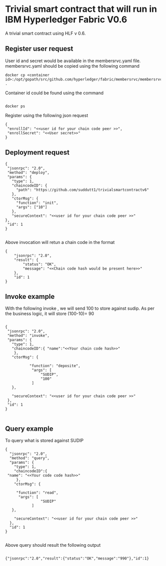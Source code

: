 #  Trivial smart contract that will run in IBM Hyperledger Fabric V0.6 
A trivial smart contract using HLF v 0.6. 

## Register user request
User id and secret would be available in the membersrvc.yaml file.
membersrvc.yaml should be copied using the following command 

```
docker cp <container id>:/opt/gopath/src/github.com/hyperledger/fabric/membersrvc/membersrvc.yaml .

```
Container id could be found using the command

```

docker ps

```
Register using the following json request

```
{
 "enrollId": "<<user id for your chain code peer >>",
 "enrollSecret": "<<User secret>>"
}

```
## Deployment request 
```
{
 "jsonrpc": "2.0",
 "method": "deploy",
 "params": {
   "type": 1,
   "chaincodeID": {
     "path": "https://github.com/suddutt1/trivialsmartcontractv6"
   },
   "ctorMsg": {
	 "function": "init",
     "args": ["10"]
   },
   "secureContext": "<<user id for your chain code peer >>" 
},
 "id": 1
}


```
Above invocation will retun a chain code in the format 

```
{
	"jsonrpc": "2.0",
	"result": {
		"status": "OK",
		"message": "<<Chain code hash would be present here>>"
	},
	"id": 1
}
```

## Invoke example
With the following invoke , we will send 100 to store against sudip. As per the business logic, it will store (100-10)= 90

```

{
 "jsonrpc": "2.0", 
 "method": "invoke",
 "params": {
   "type": 1,
   "chaincodeID":{ "name":"<<Your chain code hash>>"
    },
   "ctorMsg": {
       
           "function": "deposite",
            "args": [
                "SUDIP",
                "100"
            ]
   },

   "secureContext": "<<user id for your chain code peer >>"
 },
 "id": 1
}


```
## Query example
To query what is stored against SUDIP

```
{
  "jsonrpc": "2.0",
  "method": "query",
  "params": {
    "type": 1,
    "chaincodeID":{
 "name": "<<Your code code hash>>"
     },
    "ctorMsg": {
        
     "function": "read",
      "args": [
                "SUDIP"
            ]
   },

    "secureContext": "<<user id for your chain code peer >>"
  },
  "id": 1
}


```
Above query should result the following output

```

{"jsonrpc":"2.0","result":{"status":"OK","message":"990"},"id":1}

```


